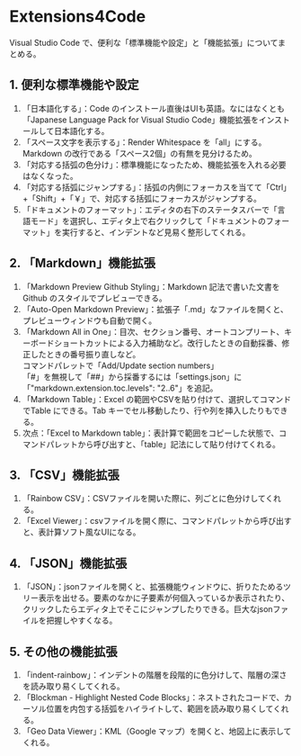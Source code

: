 # Extensions4Code
Visual Studio Code で、便利な「標準機能や設定」と「機能拡張」についてまとめる。  
  
## 1. 便利な標準機能や設定
1. 「日本語化する」：Code のインストール直後はUIも英語。なにはなくとも「Japanese Language Pack for Visual Studio Code」機能拡張をインストールして日本語化する。  
2. 「スペース文字を表示する」：Render Whitespace を「all」にする。Markdown の改行である「スペース2個」の有無を見分けるため。  
3. 「対応する括弧の色分け」：標準機能になったため、機能拡張を入れる必要はなくなった。  
4. 「対応する括弧にジャンプする」：括弧の内側にフォーカスを当てて「Ctrl」+「Shift」+「￥」で、対応する括弧にフォーカスがジャンプする。
5. 「ドキュメントのフォーマット」：エディタの右下のステータスバーで「言語モード」を選択し、エディタ上で右クリックして「ドキュメントのフォーマット」を実行すると、インデントなど見易く整形してくれる。  
  
## 2. 「Markdown」機能拡張
1. 「Markdown Preview Github Styling」：Markdown 記法で書いた文書をGithub のスタイルでプレビューできる。
2. 「Auto-Open Markdown Preview」：拡張子「.md」なファイルを開くと、プレビューウィンドウも自動で開く。
3. 「Markdown All in One」：目次、セクション番号、オートコンプリート、キーボードショートカットによる入力補助など。改行したときの自動採番、修正したときの番号振り直しなど。  
コマンドパレットで「Add/Update section numbers」  
「#」を無視して「##」から採番するには「settings.json」に「"markdown.extension.toc.levels": "2..6"」を追記。
4. 「Markdown Table」：Excel の範囲やCSVを貼り付けて、選択してコマンドでTable にできる。Tab キーでセル移動したり、行や列を挿入したりもできる。
5. 次点：「Excel to Markdown table」：表計算で範囲をコピーした状態で、コマンドパレットから呼び出すと、「table」記法にして貼り付けてくれる。
  
## 3. 「CSV」機能拡張
1. 「Rainbow CSV」：CSVファイルを開いた際に、列ごとに色分けしてくれる。  
2. 「Excel Viewer」：csvファイルを開く際に、コマンドパレットから呼び出すと、表計算ソフト風なUIになる。  
  
## 4. 「JSON」機能拡張
1. 「JSON」：jsonファイルを開くと、拡張機能ウィンドウに、折りたためるツリー表示を出せる。要素のなかに子要素が何個入っているか表示されたり、クリックしたらエディタ上でそこにジャンプしたりできる。巨大なjsonファイルを把握しやすくなる。  
  
## 5. その他の機能拡張
1. 「indent-rainbow」：インデントの階層を段階的に色分けして、階層の深さを読み取り易くしてくれる。  
2. 「Blockman - Highlight Nested Code Blocks」：ネストされたコードで、カーソル位置を内包する括弧をハイライトして、範囲を読み取り易くしてくれる。  
3. 「Geo Data Viewer」：KML（Google マップ）を開くと、地図上に表示してくれる。  
  